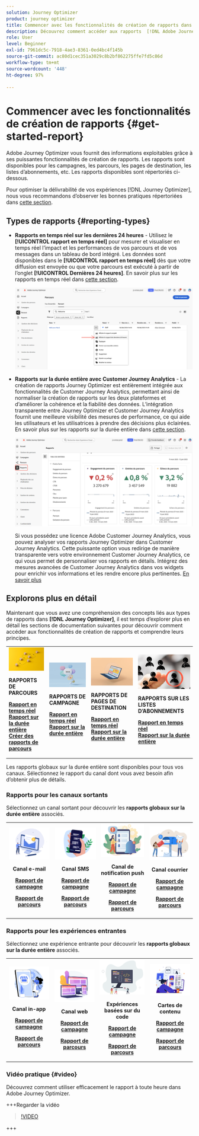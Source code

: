 ```yaml
---
solution: Journey Optimizer
product: journey optimizer
title: Commencer avec les fonctionnalités de création de rapports dans  [!DNL Adobe Journey Optimizer]
description: Découvrez comment accéder aux rapports  [!DNL Adobe Journey Optimizer]  et comment les utiliser.
role: User
level: Beginner
exl-id: 7961dc5c-7918-4ae3-8361-0ed4bc4f145b
source-git-commit: ac80d1cec351a3029c8b2bf862275ffe7fd5c86d
workflow-type: tm+mt
source-wordcount: '448'
ht-degree: 97%

---
```


# Commencer avec les fonctionnalités de création de rapports {#get-started-report}

Adobe Journey Optimizer vous fournit des informations exploitables grâce à ses puissantes fonctionnalités de création de rapports. Les rapports sont disponibles pour les campagnes, les parcours, les pages de destination, les listes d’abonnements, etc. Les rapports disponibles sont répertoriés ci-dessous.

Pour optimiser la délivrabilité de vos expériences [!DNL Journey Optimizer], nous vous recommandons d’observer les bonnes pratiques répertoriées dans [cette section](deliverability.md).


## Types de rapports {#reporting-types}

* **Rapports en temps réel sur les dernières 24 heures** - Utilisez le **[!UICONTROL rapport en temps réel]** pour mesurer et visualiser en temps réel l’impact et les performances de vos parcours et de vos messages dans un tableau de bord intégré. Les données sont disponibles dans le **[!UICONTROL rapport en temps réel]** dès que votre diffusion est envoyée ou que votre parcours est exécuté à partir de l’onglet **[!UICONTROL Dernières 24 heures]**. En savoir plus sur les rapports en temps réel dans [cette section](live-report.md).

  ![](assets/report_journey.png)


* **Rapports sur la durée entière avec Customer Journey Analytics** - La création de rapports Journey Optimizer est entièrement intégrée aux fonctionnalités de Customer Journey Analytics, permettant ainsi de normaliser la création de rapports sur les deux plateformes et d’améliorer la cohérence et la fiabilité des données. L’intégration transparente entre Journey Optimizer et Customer Journey Analytics fournit une meilleure visibilité des mesures de performance, ce qui aide les utilisateurs et les utilisatrices à prendre des décisions plus éclairées. En savoir plus sur les rapports sur la durée entière dans [cette section](report-gs-cja.md).

  ![](assets/gs-cja-report-1.png)

  Si vous possédez une licence Adobe Customer Journey Analytics, vous pouvez analyser vos rapports Journey Optimizer dans Customer Journey Analytics. Cette puissante option vous redirige de manière transparente vers votre environnement Customer Journey Analytics, ce qui vous permet de personnaliser vos rapports en détails. Intégrez des mesures avancées de Customer Journey Analytics dans vos widgets pour enrichir vos informations et les rendre encore plus pertinentes. [En savoir plus](report-cja-manage.md)


## Explorons plus en détail

Maintenant que vous avez une compréhension des concepts liés aux types de rapports dans **[!DNL Journey Optimizer]**, il est temps d’explorer plus en détail les sections de documentation suivantes pour découvrir comment accéder aux fonctionnalités de création de rapports et comprendre leurs principes.


<table style="table-layout:fixed"><tr style="border: 0;">
<td>
<img alt="Rapports de parcours" src="../assets/do-not-localize/start-journey.jpeg">
<div>
<p><strong>RAPPORTS DE PARCOURS</strong></p>
</div>
<div>
<a href="journey-live-report.md"><strong>Rapport en temps réel</strong></a>
</div>
<div>
<a href="journey-global-report-cja.md"><strong>Rapport sur la durée entière</strong></a>
</div>
<div>
<a href="sharing-overview.md"><strong>Créer des rapports de parcours</strong></a>
</div>
<p>
<p>
</td>
<td>
<img alt="Rapports de campagne" src="../assets/do-not-localize/start-campaign.jpeg">
<div>
<p><strong>RAPPORTS DE CAMPAGNE</strong></p>
</div>
<div>
<a href="campaign-live-report.md"><strong>Rapport en temps réel</strong></a>
</div>
<div>
<a href="campaign-global-report-cja.md"><strong>Rapport sur la durée entière</strong></a>
</div>
<p>
<p>
</td>
<td>
<img alt="Rapports de page de destination" src="../assets/do-not-localize/start-interface.jpeg">
<div>
<p><strong>RAPPORTS DE PAGES DE DESTINATION</strong></p>
</div>
<div>
<a href="lp-report-live.md"><strong>Rapport en temps réel</strong></a>
</div>
<div>
<a href="lp-report-global-cja.md"><strong>Rapport sur la durée entière</strong></a>
</div>
<p>
<p>
</td>
<td>
<img alt="Rapports sur les listes d’abonnements" src="../assets/do-not-localize/role.jpg">
<div>
<p><strong>RAPPORTS SUR LES LISTES D’ABONNEMENTS</strong></p>
</div>
<div>
<a href="subscription-report-live.md"><strong>Rapport en temps réel</strong></a>
</div>
<div>
<a href="subscription-report-global-cja.md"><strong>Rapport sur la durée entière</strong></a>
</div>
<p>
<p>
</td>
</tr></table>


Les rapports globaux sur la durée entière sont disponibles pour tous vos canaux. Sélectionnez le rapport du canal dont vous avez besoin afin d’obtenir plus de détails.

### Rapports pour les canaux sortants

Sélectionnez un canal sortant pour découvrir les **rapports globaux sur la durée entière** associés.

<table style="table-layout:fixed"><tr style="border: 0;">
<td><img alt="E-mail" src="../channels/assets/do-not-localize/email.png">
<div align="center"><p><strong>Canal e-mail</strong></p><p><a href="campaign-global-report-cja-email.md"><strong>Rapport de campagne</strong></a></p><p><a href="journey-global-report-cja-email.md"><strong>Rapport de parcours</strong></a></p></div></td>
<td><a href="campaign-global-report-cja-sms.md"><img alt="SMS" src="../channels/assets/do-not-localize/sms.png"></a>
<div align="center"><p><strong>Canal SMS</strong></p><p><a href="campaign-global-report-cja-sms.md"><strong>Rapport de campagne</strong></a></p><p><a href="journey-global-report-cja-sms.md"><strong>Rapport de parcours</strong></a></p></div></td>
<td><a href="campaign-global-report-cja-push.md"><img alt="Notification push" src="../channels/assets/do-not-localize/push.png"></a>
<div align="center"><p><strong>Canal de notification push</strong></p><p><a href="campaign-global-report-cja-push.md"><strong>Rapport de campagne</strong></a></p><p><a href="journey-global-report-cja-push.md"><strong>Rapport de parcours</strong></a></p></div></td>
<td><a href="campaign-global-report-cja-direct.md"><img alt="Courrier" src="../channels/assets/do-not-localize/direct-mail.jpg"></a>
<div align="center"><p><strong>Canal courrier</strong></p><p><a href="campaign-global-report-cja-direct.md"><strong>Rapport de campagne</strong></a></p><p><a href="journey-global-report-cja-direct.md"><strong>Rapport de parcours</strong></a></p></div></td>
</tr></table>

### Rapports pour les expériences entrantes

Sélectionnez une expérience entrante pour découvrir les **rapports globaux sur la durée entière** associés.

<table style="table-layout:fixed"><tr style="border: 0;">
<td><img alt="In-app" src="../channels/assets/do-not-localize/inapp.jpg">
<div align="center"><p><strong>Canal in-app</strong></p><p><a href="campaign-global-report-cja-inapp.md"><strong>Rapport de campagne</strong></a></p><p><a href="journey-global-report-cja-inapp.md"><strong>Rapport de parcours</strong></a></p></div></td>
<td><p><img alt="Web" src="../channels/assets/do-not-localize/web.jpg"></p>
<div align="center"><p><strong>Canal web</strong></p><p><a href="campaign-global-report-cja-web.md"><strong>Rapport de campagne</strong></a></p><p><a href="journey-global-report-cja-web.md"><strong>Rapport de parcours</strong></a></p></div></td>
<td><img alt="Expérience basée sur du code" src="../channels/assets/do-not-localize/code.png">
<div align="center"><p><strong>Expériences basées sur du code</strong></p><p><a href="campaign-global-report-cja-code.md"><strong>Rapport de campagne</strong></a></p><p><a href="campaign-global-report-cja-code.md"><strong>Rapport de parcours</strong></a></p></div></td>
<td><img alt="Cartes de contenu" src="../channels/assets/do-not-localize/cards.png">
<div align="center"><p><strong>Cartes de contenu</strong></p><p><a href="campaign-global-report-cja-content.md"><strong>Rapport de campagne</strong></a></p><p><a href="journey-global-report-cja-content.md"><strong>Rapport de parcours</strong></a></p></div></td>
</tr></table>

### Vidéo pratique {#video}

Découvrez comment utiliser efficacement le rapport à toute heure dans Adobe Journey Optimizer.

+++Regarder la vidéo

>[!VIDEO](https://video.tv.adobe.com/v/3422694?captions=fre_fr&learn=on)

+++
